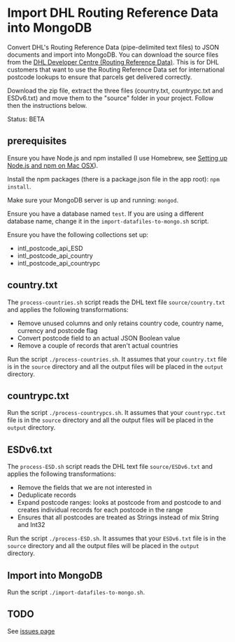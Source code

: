 # Import DHL Routing Reference Data into MongoDB

Convert DHL's Routing Reference Data (pipe-delimited text files) to JSON documents and import into MongoDB. You can download the source files from the [DHL Developer Centre (Routing Reference Data)](http://www.dhl.co.uk/content/gb/en/express/resource_centre/integrated_shipping_solutions/developer_download_centre1.html). This is for DHL customers that want to use the Routing Reference Data set for international postcode lookups to ensure that parcels get delivered correctly.

Download the zip file, extract the three files (country.txt, countrypc.txt and ESDv6.txt) and move them to the "source" folder in your project. Follow then the instructions below.

Status: BETA

## prerequisites

Ensure you have Node.js and npm installed (I use Homebrew, see [Setting up Node.js and npm on Mac OSX](http://shapeshed.com/setting-up-nodejs-and-npm-on-mac-osx/)).

Install the npm packages (there is a package.json file in the app root): `npm install`.

Make sure your MongoDB server is up and running: `mongod`.

Ensure you have a database named `test`. If you are using a different database name, change it in the `import-datafiles-to-mongo.sh` script.

Ensure you have the following collections set up:
- intl_postcode_api_ESD
- intl_postcode_api_country
- intl_postcode_api_countrypc

## country.txt

The `process-countries.sh` script reads the DHL text file `source/country.txt`  and applies the following transformations:
- Remove unused columns and only retains country code, country name, currency and postcode flag
- Convert postcode field to an actual JSON Boolean value
- Remove a couple of records that aren't actual countries

Run the script `./process-countries.sh`. It assumes that your `country.txt` file is in the `source` directory and all the output files will be placed in the `output` directory.

## countrypc.txt

Run the script `./process-countrypcs.sh`. It assumes that your `countrypc.txt` file is in the `source` directory and all the output files will be placed in the `output` directory.

## ESDv6.txt

The `process-ESD.sh` script reads the DHL text file `source/ESDv6.txt` and applies the following transformations:
- Remove the fields that we are not interested in
- Deduplicate records
- Expand postcode ranges: looks at postcode from and postcode to and creates individual records for each postcode in the range
- Ensures that all postcodes are treated as Strings instead of mix String and Int32

Run the script `./process-ESD.sh`. It assumes that your `ESDv6.txt` file is in the `source` directory and all the output files will be placed in the `output` directory.

## Import into MongoDB

Run the script `./import-datafiles-to-mongo.sh`.

## TODO

See [issues page](https://github.com/leeprovoost/dhl-routing-reference-data-to-json/issues)



